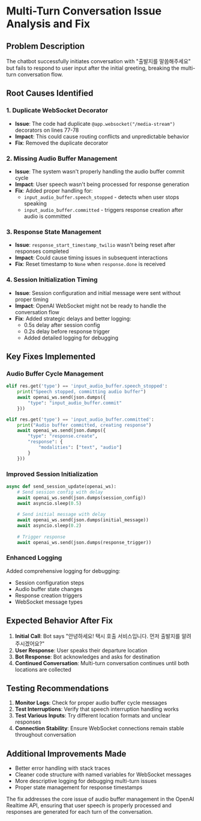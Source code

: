 # Multi-Turn Conversation Issue Analysis and Fix

## Problem Description
The chatbot successfully initiates conversation with "출발지를 말씀해주세요" but fails to respond to user input after the initial greeting, breaking the multi-turn conversation flow.

## Root Causes Identified

### 1. **Duplicate WebSocket Decorator**
- **Issue**: The code had duplicate `@app.websocket("/media-stream")` decorators on lines 77-78
- **Impact**: This could cause routing conflicts and unpredictable behavior
- **Fix**: Removed the duplicate decorator

### 2. **Missing Audio Buffer Management**
- **Issue**: The system wasn't properly handling the audio buffer commit cycle
- **Impact**: User speech wasn't being processed for response generation
- **Fix**: Added proper handling for:
  - `input_audio_buffer.speech_stopped` - detects when user stops speaking
  - `input_audio_buffer.committed` - triggers response creation after audio is committed

### 3. **Response State Management**
- **Issue**: `response_start_timestamp_twilio` wasn't being reset after responses completed
- **Impact**: Could cause timing issues in subsequent interactions
- **Fix**: Reset timestamp to `None` when `response.done` is received

### 4. **Session Initialization Timing**
- **Issue**: Session configuration and initial message were sent without proper timing
- **Impact**: OpenAI WebSocket might not be ready to handle the conversation flow
- **Fix**: Added strategic delays and better logging:
  - 0.5s delay after session config
  - 0.2s delay before response trigger
  - Added detailed logging for debugging

## Key Fixes Implemented

### Audio Buffer Cycle Management
```python
elif res.get('type') == 'input_audio_buffer.speech_stopped':
    print("Speech stopped, committing audio buffer")
    await openai_ws.send(json.dumps({
        "type": "input_audio_buffer.commit"
    }))

elif res.get('type') == 'input_audio_buffer.committed':
    print("Audio buffer committed, creating response")
    await openai_ws.send(json.dumps({
        "type": "response.create",
        "response": {
            "modalities": ["text", "audio"]
        }
    }))
```

### Improved Session Initialization
```python
async def send_session_update(openai_ws):
    # Send session config with delay
    await openai_ws.send(json.dumps(session_config))
    await asyncio.sleep(0.5)
    
    # Send initial message with delay
    await openai_ws.send(json.dumps(initial_message))
    await asyncio.sleep(0.2)
    
    # Trigger response
    await openai_ws.send(json.dumps(response_trigger))
```

### Enhanced Logging
Added comprehensive logging for debugging:
- Session configuration steps
- Audio buffer state changes
- Response creation triggers
- WebSocket message types

## Expected Behavior After Fix

1. **Initial Call**: Bot says "안녕하세요! 택시 호출 서비스입니다. 먼저 출발지를 알려주시겠어요?"
2. **User Response**: User speaks their departure location
3. **Bot Response**: Bot acknowledges and asks for destination
4. **Continued Conversation**: Multi-turn conversation continues until both locations are collected

## Testing Recommendations

1. **Monitor Logs**: Check for proper audio buffer cycle messages
2. **Test Interruptions**: Verify that speech interruption handling works
3. **Test Various Inputs**: Try different location formats and unclear responses
4. **Connection Stability**: Ensure WebSocket connections remain stable throughout conversation

## Additional Improvements Made

- Better error handling with stack traces
- Cleaner code structure with named variables for WebSocket messages
- More descriptive logging for debugging multi-turn issues
- Proper state management for response timestamps

The fix addresses the core issue of audio buffer management in the OpenAI Realtime API, ensuring that user speech is properly processed and responses are generated for each turn of the conversation.